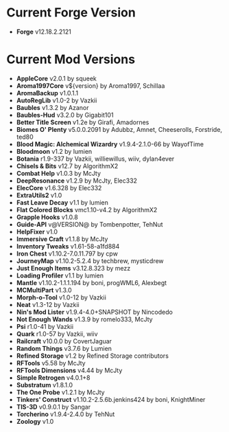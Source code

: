 Current Forge Version
=
- **Forge** v12.18.2.2121

Current Mod Versions
=
- **AppleCore** v2.0.1 by squeek
- **Aroma1997Core** v${version} by Aroma1997, Schillaa
- **AromaBackup** v1.0.1.1
- **AutoRegLib** v1.0-2 by Vazkii
- **Baubles** v1.3.2 by Azanor
- **Baubles-Hud** v3.2.0 by Gigabit101
- **Better Title Screen** v1.2e by Girafi, Amadornes
- **Biomes O' Plenty** v5.0.0.2091 by Adubbz, Amnet, Cheeserolls, Forstride, ted80
- **Blood Magic: Alchemical Wizardry** v1.9.4-2.1.0-66 by WayofTime
- **Bloodmoon** v1.2 by lumien
- **Botania** r1.9-337 by Vazkii, williewillus, wiiv, dylan4ever
- **Chisels & Bits** v12.7 by AlgorithmX2
- **Combat Help** v1.0.3 by McJty
- **DeepResonance** v1.2.9 by McJty, Elec332
- **ElecCore** v1.6.328 by Elec332
- **ExtraUtils2** v1.0
- **Fast Leave Decay** v1.1 by lumien
- **Flat Colored Blocks** vmc1.10-v4.2 by AlgorithmX2
- **Grapple Hooks** v1.0.8
- **Guide-API** v@VERSION@ by Tombenpotter, TehNut
- **HelpFixer** v1.0
- **Immersive Craft** v1.1.8 by McJty
- **Inventory Tweaks** v1.61-58-a1fd884
- **Iron Chest** v1.10.2-7.0.11.797 by cpw
- **JourneyMap** v1.10.2-5.2.4 by techbrew, mysticdrew
- **Just Enough Items** v3.12.8.323 by mezz
- **Loading Profiler** v1.1 by lumien
- **Mantle** v1.10.2-1.1.1.194 by boni, progWML6, Alexbegt
- **MCMultiPart** v1.3.0
- **Morph-o-Tool** v1.0-12 by Vazkii
- **Neat** v1.3-12 by Vazkii
- **Nin's Mod Lister** v1.9.4-4.0+SNAPSHOT by Nincodedo
- **Not Enough Wands** v1.3.9 by romelo333, McJty
- **Psi** r1.0-41 by Vazkii
- **Quark** r1.0-57 by Vazkii, wiiv
- **Railcraft** v10.0.0 by CovertJaguar
- **Random Things** v3.7.6 by Lumien
- **Refined Storage** v1.2 by Refined Storage contributors
- **RFTools** v5.58 by McJty
- **RFTools Dimensions** v4.44 by McJty
- **Simple Retrogen** v4.0.1+8
- **Substratum** v1.8.1.0
- **The One Probe** v1.2.1 by McJty
- **Tinkers' Construct** v1.10.2-2.5.6b.jenkins424 by boni, KnightMiner
- **TIS-3D** v0.9.0.1 by Sangar
- **Torcherino** v1.9.4-2.4.0 by TehNut
- **Zoology** v1.0
